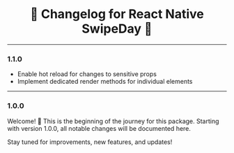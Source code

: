<div align="center">
  <h1>🚀 Changelog for React Native SwipeDay 📅</h1>
</div>

___

### 1.1.0

- Enable hot reload for changes to sensitive props
- Implement dedicated render methods for individual elements
___

### 1.0.0

Welcome! 🎉
This is the beginning of the journey for this package. Starting with version 1.0.0, all notable changes will be documented here.

Stay tuned for improvements, new features, and updates!
